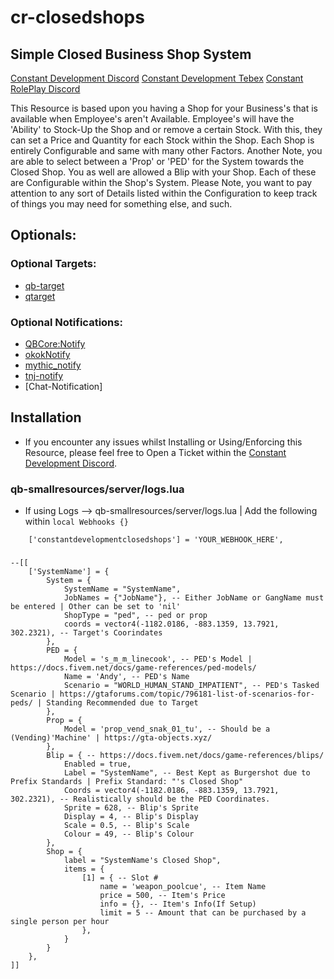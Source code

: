 # cr-closedshops

## Simple Closed Business Shop System

[Constant Development Discord](https://discord.gg/gSQbshCNv4)
[Constant Development Tebex](https://constant-development.tebex.io/)
[Constant RolePlay Discord](https://discord.gg/constantroleplay)

This Resource is based upon you having a Shop for your Business's that is available when Employee's aren't Available.
Employee's will have the 'Ability' to Stock-Up the Shop and or remove a certain Stock. With this, they can set a Price
and Quantity for each Stock within the Shop. Each Shop is entirely Configurable and same with many other Factors. Another
Note, you are able to select between a 'Prop' or 'PED' for the System towards the Closed Shop. You as well are allowed a
Blip with your Shop. Each of these are Configurable within the Shop's System. Please Note, you want to pay attention to
any sort of Details listed within the Configuration to keep track of things you may need for something else, and such.

## Optionals:

### Optional Targets:

- [qb-target](https://github.com/Renewed-Scripts/qb-target)
- [qtarget](https://github.com/overextended/qtarget)

### Optional Notifications:

- [QBCore:Notify](https://github.com/qbcore-framework/qb-core)
- [okokNotify](https://okok.tebex.io/package/4724993)
- [mythic_notify](https://github.com/wowpanda/mythic_notify)
- [tnj-notify](https://github.com/tnj-development/tnj-notify)
- [Chat-Notification]

## Installation

* If you encounter any issues whilst Installing or Using/Enforcing this Resource, please feel free to Open a Ticket within the [Constant Development Discord](https://discord.gg/gSQbshCNv4).

### qb-smallresources/server/logs.lua
* If using Logs --> qb-smallresources/server/logs.lua | Add the following within ```local Webhooks {}```
```
    ['constantdevelopmentclosedshops'] = 'YOUR_WEBHOOK_HERE',
```

###
    --[[
        ['SystemName'] = {
            System = {
                SystemName = "SystemName",
                JobNames = {"JobName"}, -- Either JobName or GangName must be entered | Other can be set to 'nil'
                ShopType = "ped", -- ped or prop
                coords = vector4(-1182.0186, -883.1359, 13.7921, 302.2321), -- Target's Coorindates
            },
            PED = {
                Model = 's_m_m_linecook', -- PED's Model | https://docs.fivem.net/docs/game-references/ped-models/
                Name = 'Andy', -- PED's Name
                Scenario = "WORLD_HUMAN_STAND_IMPATIENT", -- PED's Tasked Scenario | https://gtaforums.com/topic/796181-list-of-scenarios-for-peds/ | Standing Recommended due to Target
            },
            Prop = {
                Model = 'prop_vend_snak_01_tu', -- Should be a (Vending)'Machine' | https://gta-objects.xyz/
            },
            Blip = { -- https://docs.fivem.net/docs/game-references/blips/
                Enabled = true,
                Label = "SystemName", -- Best Kept as Burgershot due to Prefix Standards | Prefix Standard: "'s Closed Shop"
                Coords = vector4(-1182.0186, -883.1359, 13.7921, 302.2321), -- Realistically should be the PED Coordinates.
                Sprite = 628, -- Blip's Sprite
                Display = 4, -- Blip's Display
                Scale = 0.5, -- Blip's Scale
                Colour = 49, -- Blip's Colour
            },
            Shop = {
                label = "SystemName's Closed Shop",
                items = {
                    [1] = { -- Slot #
                        name = 'weapon_poolcue', -- Item Name
                        price = 500, -- Item's Price
                        info = {}, -- Item's Info(If Setup)
                        limit = 5 -- Amount that can be purchased by a single person per hour
                    },
                }
            }
        },
    ]]

